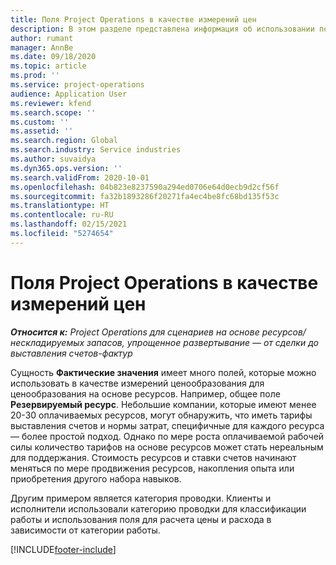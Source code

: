 ```yaml
---
title: Поля Project Operations в качестве измерений цен
description: В этом разделе представлена информация об использовании полей в качестве измерений цен в Dynamics 365 Project Operations.
author: rumant
manager: AnnBe
ms.date: 09/18/2020
ms.topic: article
ms.prod: ''
ms.service: project-operations
audience: Application User
ms.reviewer: kfend
ms.search.scope: ''
ms.custom: ''
ms.assetid: ''
ms.search.region: Global
ms.search.industry: Service industries
ms.author: suvaidya
ms.dyn365.ops.version: ''
ms.search.validFrom: 2020-10-01
ms.openlocfilehash: 04b823e8237590a294ed0706e64d0ecb9d2cf56f
ms.sourcegitcommit: fa32b1893286f20271fa4ec4be8fc68bd135f53c
ms.translationtype: HT
ms.contentlocale: ru-RU
ms.lasthandoff: 02/15/2021
ms.locfileid: "5274654"
---
```

# <a name="project-operations-fields-as-pricing-dimensions"></a>Поля Project Operations в качестве измерений цен

_**Относится к:** Project Operations для сценариев на основе ресурсов/нескладируемых запасов, упрощенное развертывание — от сделки до выставления счетов-фактур_

Сущность **Фактические значения** имеет много полей, которые можно использовать в качестве измерений ценообразования для ценообразования на основе ресурсов. Например, общее поле **Резервируемый ресурс**. Небольшие компании, которые имеют менее 20-30 оплачиваемых ресурсов, могут обнаружить, что иметь тарифы выставления счетов и нормы затрат, специфичные для каждого ресурса — более простой подход. Однако по мере роста оплачиваемой рабочей силы количество тарифов на основе ресурсов может стать нереальным для поддержания. Стоимость ресурсов и ставки счетов начинают меняться по мере продвижения ресурсов, накопления опыта или приобретения другого набора навыков. 

Другим примером является категория проводки. Клиенты и исполнители использовали категорию проводки для классификации работы и использования поля для расчета цены и расхода в зависимости от категории работы.


[!INCLUDE[footer-include](../includes/footer-banner.md)]